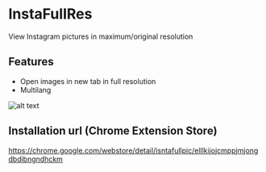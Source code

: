 # InstaFullRes
View Instagram pictures in maximum/original resolution

## Features
- Open images in new tab in full resolution
- Multilang

![alt text](https://image.ibb.co/gedXxo/instapics_thumb.png)

## Installation url (Chrome Extension Store)
https://chrome.google.com/webstore/detail/isntafullpic/elllkijojcmppjmjongdbdibngndhckm
